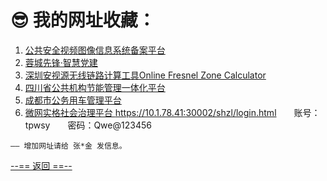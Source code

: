 # 😎 我的网址收藏：

1. <a href="https://psvs.mps.gov.cn/#/login" target="_blank" rel="noopener noreferrer">公共安全视频图像信息系统备案平台</a>
2. <a href="https://rcxf.cddyjy.com/user/login" target="_blank" rel="noopener noreferrer">蓉城先锋·智慧党建</a>
3. <a href="https://www.elongshi.com/calc" target="_blank" rel="noopener noreferrer">深圳安视源无线链路计算工具Online Fresnel Zone Calculator</a>
4. <a href="http://202.61.90.42:7777/sso/login/#/login" target="_blank" rel="noopener noreferrer">四川省公共机构节能管理一体化平台</a>
5. <a href="https://www.cdsgwc.cn/#/Login" target="_blank" rel="noopener noreferrer">成都市公务用车管理平台</a>
6. <a href="https://10.1.78.41:30002/shzl/login.html" target="_blank" rel="noopener noreferrer">微网实格社会治理平台 https://10.1.78.41:30002/shzl/login.html</a>　　账号：tpwsy　　密码：Qwe@123456

`—— 增加网址请给 张*金 发信息。`

[--== 返回 ==--](template_1.html?md=Markdown/TPZXWSY%20document/sc%20tfxq%20tpzxwsy%20-%20index.md)